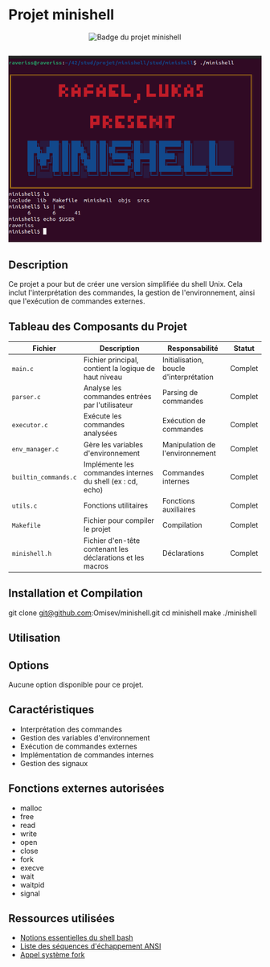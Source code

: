 # **Projet minishell**

<div align="center">
  <img src="https://github.com/ayogun/42-project-badges/raw/main/badges/minishelle.png" alt="Badge du projet minishell">
</div>

##
<div align="center">
  <img src="https://github.com/Omisev/minishell/blob/main/Capture_minishell.png" alt="Capture d'écran de minishell">
</div>

## Description
Ce projet a pour but de créer une version simplifiée du shell Unix. Cela inclut l'interprétation des commandes, la gestion de l'environnement, ainsi que l'exécution de commandes externes.

## Tableau des Composants du Projet

| Fichier              | Description                                                              | Responsabilité                                   | Statut    |
|----------------------|--------------------------------------------------------------------------|--------------------------------------------------|-----------|
| `main.c`             | Fichier principal, contient la logique de haut niveau                    | Initialisation, boucle d'interprétation          | Complet   |
| `parser.c`           | Analyse les commandes entrées par l'utilisateur                          | Parsing de commandes                             | Complet   |
| `executor.c`         | Exécute les commandes analysées                                           | Exécution de commandes                           | Complet   |
| `env_manager.c`      | Gère les variables d'environnement                                        | Manipulation de l'environnement                  | Complet   |
| `builtin_commands.c` | Implémente les commandes internes du shell (ex : cd, echo)               | Commandes internes                               | Complet   |
| `utils.c`            | Fonctions utilitaires                                                     | Fonctions auxiliaires                            | Complet   |
| `Makefile`           | Fichier pour compiler le projet                                           | Compilation                                      | Complet   |
| `minishell.h`        | Fichier d'en-tête contenant les déclarations et les macros               | Déclarations                                     | Complet   |

## Installation et Compilation
git clone git@github.com:Omisev/minishell.git
cd minishell
make
./minishell

## Utilisation

## Options
Aucune option disponible pour ce projet.

## Caractéristiques
- Interprétation des commandes
- Gestion des variables d'environnement
- Exécution de commandes externes
- Implémentation de commandes internes
- Gestion des signaux

## Fonctions externes autorisées
- malloc
- free
- read
- write
- open
- close
- fork
- execve
- wait
- waitpid
- signal

## Ressources utilisées
- [Notions essentielles du shell bash](https://fr.wikibooks.org/wiki/Programmation_Bash/Notions_essentielles_du_shell_bash)
- [Liste des séquences d'échappement ANSI](https://stackoverflow.com/questions/4842424/list-of-ansi-color-escape-sequences)
- [Appel système fork](https://www.geeksforgeeks.org/fork-system-call/)

